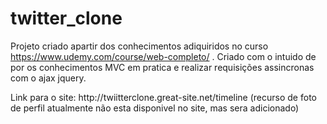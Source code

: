 # twitter_clone
Projeto criado apartir dos conhecimentos adiquiridos no curso https://www.udemy.com/course/web-completo/ . Criado com o intuido de por os conhecimentos MVC em pratica e realizar requisições assincronas com o ajax jquery.
<p>Link para o site: http://twiitterclone.great-site.net/timeline (recurso de foto de perfil atualmente não esta disponivel no site, mas sera adicionado)</p>
